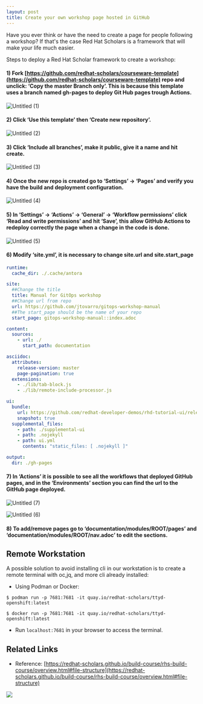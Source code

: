```yaml
---
layout: post
title: Create your own workshop page hosted in GitHub
---
```


Have you ever think or have the need to create a page for people following a workshop? If that's the case Red Hat Scholars is a framework that will make your life much easier.

Steps to deploy a Red Hat Scholar framework to create a workshop:

#### 1) Fork [https://github.com/redhat-scholars/courseware-template](https://github.com/redhat-scholars/courseware-template) repo and unclick: ‘Copy the master Branch only’. This is because this template uses a branch named gh-pages to deploy Git Hub pages trough Actions.

![Untitled (1)](https://user-images.githubusercontent.com/95486210/226349082-30cb26d1-4d2e-4392-9040-820197aad154.png)

#### 2) Click ‘Use this template’ then ‘Create new repository’.

![Untitled (2)](https://user-images.githubusercontent.com/95486210/226349353-b5047c7d-7b4e-4989-8953-caf389505aef.png)

#### 3) Click ‘Include all branches’, make it public, give it a name and hit create.

![Untitled (3)](https://user-images.githubusercontent.com/95486210/226349223-8f1b96c8-3ea3-4c79-89b7-d2a667c6709e.png)

#### 4) Once the new repo is created go to ‘Settings’ → ‘Pages’ and verify you have the build and deployment configuration.

![Untitled (4)](https://user-images.githubusercontent.com/95486210/226349400-6b22e9d3-68dc-425e-a5f9-5b7c56246f4a.png)

#### 5) In ‘Settings’ → ‘Actions’ → ‘General’ → ‘Workflow permissions’ click ‘Read and write permissions’ and hit ‘Save’, this allow GitHub Actions to redeploy correctly the page when a change in the code is done.

![Untitled (5)](https://user-images.githubusercontent.com/95486210/226349440-7f860717-06bd-40d6-8b06-5ff35aa52ba1.png)

#### 6) Modify ‘site.yml’, it is necessary to change site.url and site.start_page

```yaml
runtime:
  cache_dir: ./.cache/antora

site:
  ##Change the title
  title: Manual for GitOps workshop
  ##Change url from repo
  url: https://github.com/jtovarro/gitops-workshop-manual
  ##The start_page should be the name of your repo
  start_page: gitops-workshop-manual::index.adoc

content:
  sources:
    - url: ./
      start_path: documentation

asciidoc:
  attributes:
    release-version: master
    page-pagination: true
  extensions:
    - ./lib/tab-block.js
    - ./lib/remote-include-processor.js

ui:
  bundle:
    url: https://github.com/redhat-developer-demos/rhd-tutorial-ui/releases/download/v0.1.9/ui-bundle.zip
    snapshot: true
  supplemental_files:
    - path: ./supplemental-ui
    - path: .nojekyll
    - path: ui.yml
      contents: "static_files: [ .nojekyll ]"

output:
  dir: ./gh-pages
```

#### 7) In ‘Actions’ it is possible to see all the workflows that deployed GitHub pages, and in the ‘Environments’ section you can find the url to the GitHub page deployed.

![Untitled (7)](https://user-images.githubusercontent.com/95486210/226348602-4c078e47-0933-4244-bbf7-d87b5d6b2eba.png)

![Untitled (6)](https://user-images.githubusercontent.com/95486210/226349568-57501c42-d894-4b80-b7c9-5d97a06a7afd.png)

#### 8) To add/remove pages go to ‘documentation/modules/ROOT/pages’ and ‘documentation/modules/ROOT/nav.adoc’ to edit the sections. 

## Remote Workstation
A possible solution to avoid installing cli in our workstation is to create a remote terminal with oc,jq, and more cli already installed:
  - Using Podman or Docker:
```
$ podman run -p 7681:7681 -it quay.io/redhat-scholars/ttyd-openshift:latest

$ docker run -p 7681:7681 -it quay.io/redhat-scholars/ttyd-openshift:latest
```
  - Run `localhost:7681` in your browser to access the terminal.

## Related Links
- Reference: [https://redhat-scholars.github.io/build-course/rhs-build-course/overview.html#file-structure](https://redhat-scholars.github.io/build-course/rhs-build-course/overview.html#file-structure)

<a href="https://www.buymeacoffee.com/techtovar"><img src="https://img.buymeacoffee.com/button-api/?text=Buy me a piece of fruit&emoji=🍌&slug=techtovar&button_colour=FFDD00&font_colour=000000&font_family=Cookie&outline_colour=000000&coffee_colour=ffffff" /></a>
